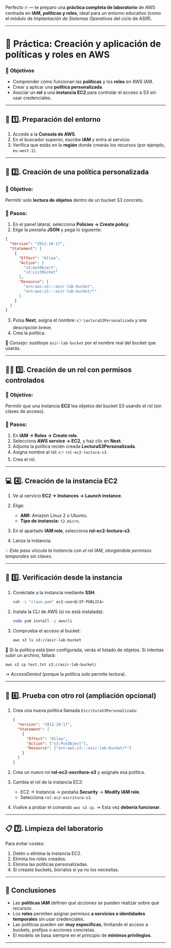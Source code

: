 Perfecto 🔥 — te preparo una **práctica completa de laboratorio** de AWS centrada en **IAM, políticas y roles**, ideal para un entorno educativo (como el módulo de *Implantación de Sistemas Operativos* del ciclo de ASIR).

---

# 🧪 **Práctica: Creación y aplicación de políticas y roles en AWS**

### 🎯 **Objetivos**

* Comprender cómo funcionan las **políticas** y los **roles** en AWS IAM.
* Crear y aplicar una **política personalizada**.
* Asociar un **rol** a una **instancia EC2** para controlar el acceso a S3 sin usar credenciales.

---

## 🧭 **1️⃣. Preparación del entorno**

1. Accede a la **Consola de AWS**.
2. En el buscador superior, escribe **IAM** y entra al servicio.
3. Verifica que estás en la **región** donde crearás los recursos (por ejemplo, `eu-west-1`).

---

## 🧩 **2️⃣. Creación de una política personalizada**

### 🔸 Objetivo:

Permitir solo **lectura de objetos** dentro de un bucket S3 concreto.

### 🔸 Pasos:

1. En el panel lateral, selecciona **Policies → Create policy**.
2. Elige la pestaña **JSON** y pega lo siguiente:

```json
{
  "Version": "2012-10-17",
  "Statement": [
    {
      "Effect": "Allow",
      "Action": [
        "s3:GetObject",
        "s3:ListBucket"
      ],
      "Resource": [
        "arn:aws:s3:::asir-lab-bucket",
        "arn:aws:s3:::asir-lab-bucket/*"
      ]
    }
  ]
}
```

3. Pulsa **Next**, asigna el nombre:
   👉 `LecturaS3Personalizada`
   y una descripción breve.
4. Crea la política.

📘 *Consejo:* sustituye `asir-lab-bucket` por el nombre real del bucket que usarás.

---

## 🧑‍💻 **3️⃣. Creación de un rol con permisos controlados**

### 🔸 Objetivo:

Permitir que una instancia **EC2** lea objetos del bucket S3 usando el rol (sin claves de acceso).

### 🔸 Pasos:

1. En **IAM → Roles → Create role**.
2. Selecciona **AWS service → EC2**, y haz clic en **Next**.
3. Adjunta la política recién creada **LecturaS3Personalizada**.
4. Asigna nombre al rol:
   👉 `rol-ec2-lectura-s3`.
5. Crea el rol.

---

## 💻 **4️⃣. Creación de la instancia EC2**

1. Ve al servicio **EC2 → Instances → Launch instance**.
2. Elige:

   * **AMI:** Amazon Linux 2 o Ubuntu.
   * **Tipo de instancia:** `t2.micro`.
3. En el apartado **IAM role**, selecciona **rol-ec2-lectura-s3**.
4. Lanza la instancia.

💡 *Este paso vincula la instancia con el rol IAM, otorgándole permisos temporales sin claves.*

---

## 🧰 **5️⃣. Verificación desde la instancia**

1. Conéctate a la instancia mediante **SSH**.

   ```bash
   ssh -i "clave.pem" ec2-user@<IP-PÚBLICA>
   ```
2. Instala la CLI de AWS (si no está instalada):

   ```bash
   sudo yum install -y awscli
   ```
3. Comprueba el acceso al bucket:

   ```bash
   aws s3 ls s3://asir-lab-bucket
   ```

📘 Si la política está bien configurada, verás el listado de objetos.
Si intentas subir un archivo, fallará:

```bash
aws s3 cp test.txt s3://asir-lab-bucket/
```

→ *AccessDenied* (porque la política solo permite lectura).

---

## 🔐 **6️⃣. Prueba con otro rol (ampliación opcional)**

1. Crea una nueva política llamada `EscrituraS3Personalizada`:

   ```json
   {
     "Version": "2012-10-17",
     "Statement": [
       {
         "Effect": "Allow",
         "Action": ["s3:PutObject"],
         "Resource": ["arn:aws:s3:::asir-lab-bucket/*"]
       }
     ]
   }
   ```
2. Crea un nuevo rol **rol-ec2-escritura-s3** y asígnale esa política.
3. Cambia el rol de la instancia EC2:

   * EC2 → Instancia → pestaña **Security** → **Modify IAM role**.
   * Selecciona `rol-ec2-escritura-s3`.
4. Vuelve a probar el comando `aws s3 cp`.
   → Esta vez **debería funcionar**.

---

## 📋 **7️⃣. Limpieza del laboratorio**

Para evitar costes:

1. Detén o elimina la instancia EC2.
2. Elimina los roles creados.
3. Elimina las políticas personalizadas.
4. Si creaste buckets, bórralos si ya no los necesitas.

---

## 🧠 **Conclusiones**

* Las **políticas IAM** definen *qué acciones* se pueden realizar sobre *qué recursos*.
* Los **roles** permiten asignar permisos **a servicios o identidades temporales** sin usar credenciales.
* Las políticas pueden ser **muy específicas**, limitando el acceso a buckets, prefijos o acciones concretas.
* El modelo se basa siempre en el principio de **mínimos privilegios**.

---